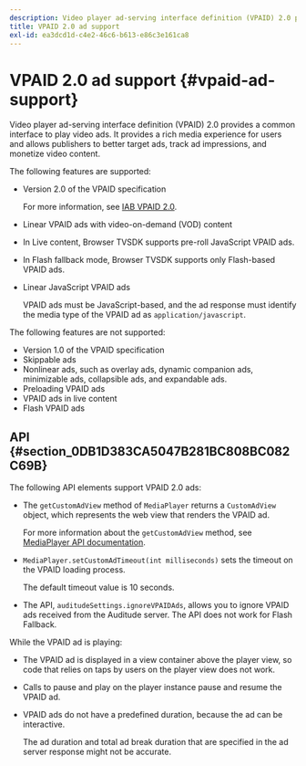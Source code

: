 ```yaml
---
description: Video player ad-serving interface definition (VPAID) 2.0 provides a common interface to play video ads. It provides a rich media experience for users and allows publishers to better target ads, track ad impressions, and monetize video content.
title: VPAID 2.0 ad support
exl-id: ea3dcd1d-c4e2-46c6-b613-e86c3e161ca8
---
```

# VPAID 2.0 ad support {#vpaid-ad-support}

Video player ad-serving interface definition (VPAID) 2.0 provides a common interface to play video ads. It provides a rich media experience for users and allows publishers to better target ads, track ad impressions, and monetize video content.

The following features are supported:

* Version 2.0 of the VPAID specification

  For more information, see [IAB VPAID 2.0](https://www.iab.com/guidelines/digital-video-player-ad-interface-definition-vpaid-2-0/).
* Linear VPAID ads with video-on-demand (VOD) content 
* In Live content, Browser TVSDK supports pre-roll JavaScript VPAID ads.
* In Flash fallback mode, Browser TVSDK supports only Flash-based VPAID ads.
* Linear JavaScript VPAID ads

  VPAID ads must be JavaScript-based, and the ad response must identify the media type of the VPAID ad as `application/javascript`.

The following features are not supported:

* Version 1.0 of the VPAID specification
* Skippable ads
* Nonlinear ads, such as overlay ads, dynamic companion ads, minimizable ads, collapsible ads, and expandable ads.
* Preloading VPAID ads
* VPAID ads in live content
* Flash VPAID ads

## API {#section_0DB1D383CA5047B281BC808BC082C69B}

The following API elements support VPAID 2.0 ads:

* The `getCustomAdView` method of `MediaPlayer` returns a `CustomAdView` object, which represents the web view that renders the VPAID ad.

  For more information about the `getCustomAdView` method, see [MediaPlayer API documentation](https://help.adobe.com/en_US/primetime/api/psdk/browser_tvsdk/AdobePSDK.MediaPlayer.html).

* `MediaPlayer.setCustomAdTimeout(int milliseconds)` sets the timeout on the VPAID loading process.

  The default timeout value is 10 seconds.

* The API, `auditudeSettings.ignoreVPAIDAds`, allows you to ignore VPAID ads received from the Auditude server. The API does not work for Flash Fallback.

While the VPAID ad is playing:

* The VPAID ad is displayed in a view container above the player view, so code that relies on taps by users on the player view does not work.
* Calls to pause and play on the player instance pause and resume the VPAID ad.
* VPAID ads do not have a predefined duration, because the ad can be interactive.

  The ad duration and total ad break duration that are specified in the ad server response might not be accurate.
